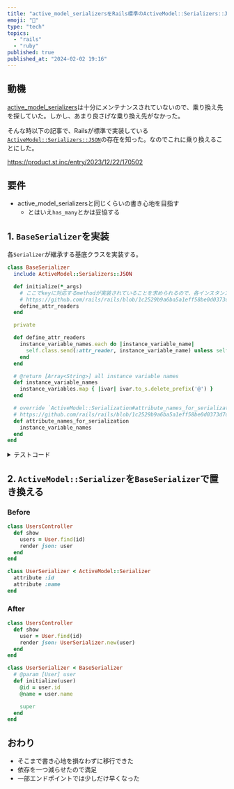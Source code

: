 ```yaml
---
title: "active_model_serializersをRails標準のActiveModel::Serializers::JSONで置きかえる"
emoji: "🥞"
type: "tech"
topics:
  - "rails"
  - "ruby"
published: true
published_at: "2024-02-02 19:16"
---
```


## 動機

[active_model_serializers](https://github.com/rails-api/active_model_serializers)は十分にメンテナンスされていないので、乗り換え先を探していた。しかし、あまり良さげな乗り換え先がなかった。

そんな時以下の記事で、Railsが標準で実装している[`ActiveModel::Serializers::JSON`](https://github.com/rails/rails/blob/1c2529b9a6ba5a1eff58be0d0373d7d9d401015b/activemodel/lib/active_model/serializers/json.rb)の存在を知った。なのでこれに乗り換えることにした。

https://product.st.inc/entry/2023/12/22/170502

## 要件

* active_model_serializersと同じくらいの書き心地を目指す
  * とはいえ`has_many`とかは妥協する

## 1. `BaseSerializer`を実装

各`Serializer`が継承する基底クラスを実装する。

```rb
class BaseSerializer
  include ActiveModel::Serializers::JSON

  def initialize(*_args)
    # ここでkeyに対応するmethodが実装されていることを求められるので、各インスタンス変数のattr_readerを定義。（もっと簡単に書く方法が知りたい）
    # https://github.com/rails/rails/blob/1c2529b9a6ba5a1eff58be0d0373d7d9d401015b/activemodel/lib/active_model/serialization.rb#L172-L176
    define_attr_readers
  end

  private

  def define_attr_readers
    instance_variable_names.each do |instance_variable_name|
      self.class.send(:attr_reader, instance_variable_name) unless self.class.method_defined?(instance_variable_name)
    end
  end

  # @return [Array<String>] all instance variable names
  def instance_variable_names
    instance_variables.map { |ivar| ivar.to_s.delete_prefix('@') }
  end

  # override `ActiveModel::Serialization#attribute_names_for_serialization`
  # https://github.com/rails/rails/blob/1c2529b9a6ba5a1eff58be0d0373d7d9d401015b/activemodel/lib/active_model/serialization.rb#L152-L154
  def attribute_names_for_serialization
    instance_variable_names
  end
end
```

<details>
  <summary>テストコード</summary>

```rb
RSpec.describe BaseSerializer do
  let(:klass) do
    Class.new(described_class) do
      def initialize(record1:, record2:)
        @record1 = Record1Serializer.new(record1)
        @record2 = Record2Serializer.new(record2)

        super
      end

      class Record1Serializer < BaseSerializer
        def initialize(record1)
          @str = record1[:str]
          @number = record1[:number]

          super
        end
      end

      class Record2Serializer < BaseSerializer
        def initialize(record2)
          @str = record2[:str]
          @bool = record2[:bool]

          super
        end
      end
    end
  end

  it do
    expect(
      klass.new(
        record1: { str: 'str1', number: 1 },
        record2: { str: 'str2', bool: true }
      ).as_json
    ).to eq(
      {
        'record1' => { 'str' => 'str1', 'number' => 1 },
        'record2' => { 'str' => 'str2', 'bool' => true }
      }
    )
  end
end

```

</details>

## 2. `ActiveModel::Serializer`を`BaseSerializer`で置き換える

### Before

```rb
class UsersController
  def show
    users = User.find(id)
    render json: user
  end
end
```

```rb
class UserSerializer < ActiveModel::Serializer
  attribute :id
  attribute :name
end
```

### After

```rb
class UsersController
  def show
    user = User.find(id)
    render json: UserSerializer.new(user)
  end
end
```

```rb
class UserSerializer < BaseSerializer
  # @param [User] user
  def initialize(user)
    @id = user.id
    @name = user.name

    super
  end
end
```

## おわり

* そこまで書き心地を損なわずに移行できた
* 依存を一つ減らせたので満足
* 一部エンドポイントでは少しだけ早くなった
